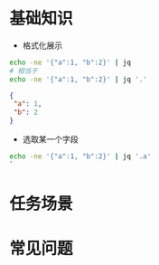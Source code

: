 # 基础知识

* 格式化展示
```bash
echo -ne '{"a":1, "b":2}' | jq
# 相当于
echo -ne '{"a":1, "b":2}' | jq '.'
```
```json
{
 "a": 1,
 "b": 2
}
```

* 选取某一个字段
```bash
echo -ne '{"a":1, "b":2}' | jq '.a'
`
```

# 任务场景


# 常见问题